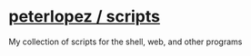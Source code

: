 # [peterlopez / scripts](https://github.com/peterlopez/scripts)

My collection of scripts for the shell, web, and other programs
